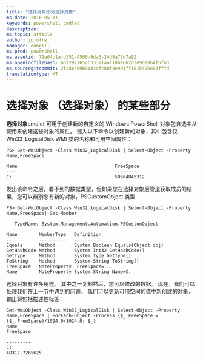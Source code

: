 ```yaml
---
title: "选择对象部分选择对象"
ms.date: 2016-05-11
keywords: powershell cmdlet
description: 
ms.topic: article
author: jpjofre
manager: dongill
ms.prod: powershell
ms.assetid: 72e64b1a-d351-4500-9da3-24d8a71d7a92
ms.openlocfilehash: 66f2927652b33371aa11db1662d3e9d28b4f5fbd
ms.sourcegitcommit: 2fa86409b9183dfc80f4e9d4ff1015496e04fffd
translationtype: MT
---
```

# 选择对象 （选择对象） 的某些部分
**选择对象**cmdlet 可用于创建新的自定义的 Windows PowerShell 对象包含选中从使用来创建这些对象的属性。 键入以下命令以创建新的对象，其中包含仅 Win32_LogicalDisk WMI 类的名称和可用空间属性︰

```
PS> Get-WmiObject -Class Win32_LogicalDisk | Select-Object -Property Name,FreeSpace

Name                                    FreeSpace
----                                    ---------
C:                                      50664845312
```

发出该命令之后，看不到的数据类型，但如果您在选择对象后管道获取成员的结果，您可以辨别您有新的对象，PSCustomObject 类型︰

```
PS> Get-WmiObject -Class Win32_LogicalDisk | Select-Object -Property Name,FreeSpace| Get-Member

   TypeName: System.Management.Automation.PSCustomObject

Name        MemberType   Definition
----        ----------   ----------
Equals      Method       System.Boolean Equals(Object obj)
GetHashCode Method       System.Int32 GetHashCode()
GetType     Method       System.Type GetType()
ToString    Method       System.String ToString()
FreeSpace   NoteProperty  FreeSpace=...
Name        NoteProperty System.String Name=C:
```

选择对象有许多用途。 其中之一复制然后，您可以修改的数据。 现在，我们可以处理我们在上一节中遇到的问题。 我们可以更新可用空间的值中新创建的对象，输出将包括描述性标签︰

```
Get-WmiObject -Class Win32_LogicalDisk | Select-Object -Property Name,FreeSpace | ForEach-Object -Process {$_.FreeSpace = ($_.FreeSpace)/1024.0/1024.0; $_}
Name                                                                  FreeSpace
----                                                                  ---------
C:                                                                48317.7265625
```

